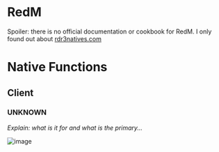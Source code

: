 # RedM
Spoiler: there is no official documentation or cookbook for RedM. I only found out about [rdr3natives.com](https://rdr3natives.com/)

# Native Functions

## Client

### UNKNOWN
*Explain: what is it for and what is the primary...*

![image](https://github.com/user-attachments/assets/592d7585-9ccb-4f7f-83da-7bada92df909)
